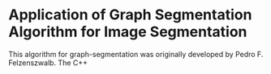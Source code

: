 # Application of Graph Segmentation Algorithm for Image Segmentation

This algorithm for graph-segmentation was originally developed by Pedro F. Felzenszwalb. The C++ 